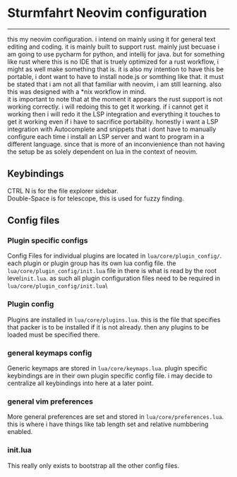 # Sturmfahrt Neovim configuration
---

this my neovim configuration. i intend on mainly using it for general text editing and coding. it is mainly built to support rust. mainly just becuase i am going to use pycharm for python, and intellij for java. but for something like rust where this is no IDE that is truely optimized for a rust workflow, i might as well make something that is. it is also my intention to have this be portable, i dont want to have to install node.js or somthing like that. it must be stated that i am not all that familiar with neovim, i am still learning. also this was designed with a *nix workflow in mind.\
it is important to note that at the moment it appears the rust support is not working correctly. i will redoing this to get it working. if i cannot get it working then i will redo it the LSP integration and everything it touches to get it working even if i have to sacrifice portability. honestly i want a LSP integration with Autocomplete and snippets that i dont have to manually configure each time i install an LSP server and want to program in a different language. since that is more of an inconvienience than not having the setup be as solely dependent on lua in the context of neovim.
## Keybindings
CTRL N  is for the file explorer sidebar.\
Double-Space  is for telescope, this is used for fuzzy finding.
## Config files
### Plugin specific configs
Config Files for individual plugins are located in ``` lua/core/plugin_config/ ```. each plugin or plugin group has its own lua config file. the ```lua/core/plugin_config/init.lua``` file in there is what is read by the root level```init.lua```. as such all plugin configuration files need to be required in ```lua/core/plugin_config/init.lua```\
### Plugin config
Plugins are installed in ```lua/core/plugins.lua```. this is the file that specifies that packer is to be installed if it is not already. then any plugins to be loaded must be specified there.
### general keymaps config
Generic keymaps are stored in ```lua/core/keymaps.lua```. plugin specific keybindings are in their own plugin specific config file. i may decide to centralize all keybindings into here at a later point.
### general vim preferences
More general preferences are set and stored in ```lua/core/preferences.lua```. this is where i have things like tab length set and relative numbbering enabled.
### init.lua
This really only exists to bootstrap all the other config files.
